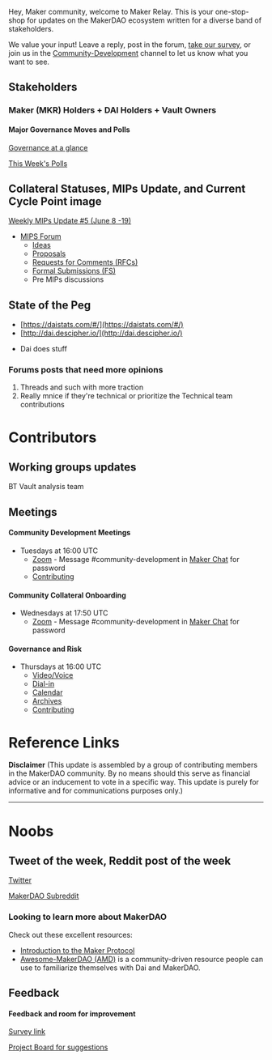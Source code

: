 Hey, Maker community, welcome to Maker Relay. This is your one-stop-shop for updates on the MakerDAO ecosystem written for a diverse band of stakeholders.

We value your input! Leave a reply, post in the forum, [take our survey](https://forms.gle/Z2QAgywU2Sesm7Vy6), or join us in the [Community-Development](https://chat.makerdao.com/channel/community-development) channel to let us know what you want to see.

## Stakeholders

### Maker (MKR) Holders + DAI Holders + Vault Owners

#### Major Governance Moves and Polls

[Governance at a glance](https://forum.makerdao.com/t/governance-at-a-glance/84)

[This Week's Polls](https://vote.makerdao.com/polling)

## Collateral Statuses, MIPs Update, and Current Cycle Point image

[Weekly MIPs Update #5 (June 8 -19)](https://forum.makerdao.com/t/weekly-mips-update-5/2833)

- [MIPS Forum](https://forum.makerdao.com/c/MIPs/14)
  - [Ideas](https://forum.makerdao.com/c/MIPs/conception/20)
  - [Proposals](https://forum.makerdao.com/c/MIPs/proposal-ideas/21)
  - [Requests for Comments (RFCs)](https://forum.makerdao.com/c/MIPs/rfc/15)
  - [Formal Submissions (FS)](https://forum.makerdao.com/c/MIPs/fs/16)
  - Pre MIPs discussions

## State of the Peg

- [https://daistats.com/#/](https://daistats.com/#/)
- [http://dai.descipher.io/](http://dai.descipher.io/)

* Dai does stuff

### Forums posts that need more opinions

1. Threads and such with more traction
2. Really mnice if they're technical or prioritize the Technical team contributions

# Contributors

## Working groups updates

BT Vault analysis team

## Meetings

#### Community Development Meetings

- Tuesdays at 16:00 UTC
  - [Zoom](https://us02web.zoom.us/j/85424444710) - Message #community-development in [Maker Chat](https://chat.makerdao.com/) for password
  - [Contributing](https://community-development.makerdao.com/contributing)

#### Community Collateral Onboarding

- Wednesdays at 17:50 UTC
  - [Zoom](https://zoom.us/j/697074715) - Message #community-development in [Maker Chat](https://chat.makerdao.com/) for password

#### Governance and Risk

- Thursdays at 16:00 UTC
  - [Video/Voice](https://zoom.us/j/697074715)
  - [Dial-in](https://zoom.us/u/acRbIMDvK)
  - [Calendar](https://calendar.google.com/calendar/embed?src=makerdao.com_3efhm2ghipksegl009ktniomdk@group.calendar.google.com&ctz=America/Los_Angeles)
  - [Archives](https://community-development.makerdao.com/governance/governance-and-risk-meetings)
  - [Contributing](https://forum.makerdao.com/c/governance/gnr/8)

# Reference Links

**Disclaimer** (This update is assembled by a group of contributing members in the MakerDAO community. By no means should this serve as financial advice or an inducement to vote in a specific way. This update is purely for informative and for communications purposes only.)

---

# Noobs

## Tweet of the week, Reddit post of the week

[Twitter](https://twitter.com/search?q=makerdao&src=typed_query)

[MakerDAO Subreddit](https://www.reddit.com/r/MakerDAO/)

### Looking to learn more about MakerDAO

Check out these excellent resources:

- [Introduction to the Maker Protocol](https://docs.makerdao.com/)
- [Awesome-MakerDAO (AMD)](https://awesome.makerdao.com/') is a community-driven resource people can use to familiarize themselves with Dai and MakerDAO.

## Feedback

#### Feedback and room for improvement

[Survey link](https://forms.gle/Z2QAgywU2Sesm7Vy6)

[Project Board for suggestions]()
